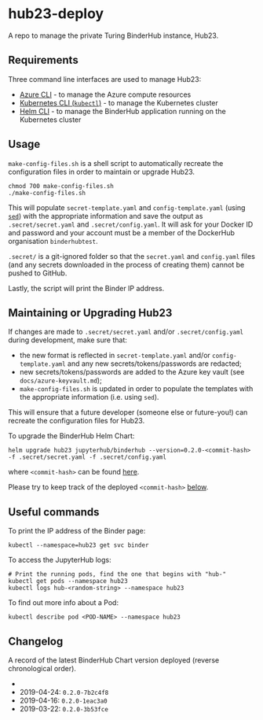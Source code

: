 # hub23-deploy

A repo to manage the private Turing BinderHub instance, Hub23.

## Requirements

Three command line interfaces are used to manage Hub23:

* [Azure CLI](https://docs.microsoft.com/en-us/cli/azure/install-azure-cli?view=azure-cli-latest) - to manage the Azure compute resources
* [Kubernetes CLI (`kubectl`)](https://kubernetes.io/docs/tasks/tools/install-kubectl/#install-kubectl) - to manage the Kubernetes cluster
* [Helm CLI](https://helm.sh/docs/using_helm/#installing-helm) - to manage the BinderHub application running on the Kubernetes cluster

## Usage

`make-config-files.sh` is a shell script to automatically recreate the configuration files in order to maintain or upgrade Hub23.

```
chmod 700 make-config-files.sh
./make-config-files.sh
```

This will populate `secret-template.yaml` and `config-template.yaml` (using [`sed`](http://www.grymoire.com/Unix/Sed.html)) with the appropriate information and save the output as `.secret/secret.yaml` and `.secret/config.yaml`. It will ask for your Docker ID and password and your account must be a member of the DockerHub organisation `binderhubtest`.

`.secret/` is a git-ignored folder so that the `secret.yaml` and `config.yaml` files (and any secrets downloaded in the process of creating them) cannot be pushed to GitHub.

Lastly, the script will print the Binder IP address.

## Maintaining or Upgrading Hub23

If changes are made to `.secret/secret.yaml` and/or `.secret/config.yaml` during development, make sure that:
* the new format is reflected in `secret-template.yaml` and/or `config-template.yaml` and any new secrets/tokens/passwords are redacted;
* new secrets/tokens/passwords are added to the Azure key vault (see `docs/azure-keyvault.md`);
* `make-config-files.sh` is updated in order to populate the templates with the appropriate information (i.e. using `sed`).

This will ensure that a future developer (someone else or future-you!) can recreate the configuration files for Hub23.

To upgrade the BinderHub Helm Chart:
```
helm upgrade hub23 jupyterhub/binderhub --version=0.2.0-<commit-hash> -f .secret/secret.yaml -f .secret/config.yaml
```
where `<commit-hash>` can be found [here](https://jupyterhub.github.io/helm-chart/#development-releases-binderhub).

Please try to keep track of the deployed `<commit-hash>` [below](#changelog).

## Useful commands

To print the IP address of the Binder page:
```
kubectl --namespace=hub23 get svc binder
```

To access the JupyterHub logs:
```
# Print the running pods, find the one that begins with "hub-"
kubectl get pods --namespace hub23
kubectl logs hub-<random-string> --namespace hub23
```

To find out more info about a Pod:
```
kubectl describe pod <POD-NAME> --namespace hub23
```

<a name="changelog"></a>
## Changelog

A record of the latest BinderHub Chart version deployed (reverse chronological order).

*
* 2019-04-24: `0.2.0-7b2c4f8`
* 2019-04-16: `0.2.0-1eac3a0`
* 2019-03-22: `0.2.0-3b53fce`
